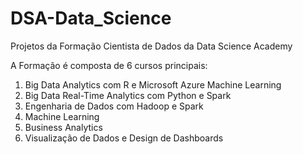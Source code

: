 # DSA-Data_Science
Projetos da Formação Cientista de Dados da Data Science Academy

A Formação é composta de 6 cursos principais:

1. Big Data Analytics com R e Microsoft Azure Machine Learning
2. Big Data Real-Time Analytics com Python e Spark
3. Engenharia de Dados com Hadoop e Spark
4. Machine Learning
5. Business Analytics
6. Visualização de Dados e Design de Dashboards